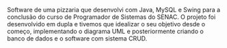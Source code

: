 Software de uma pizzaria que desenvolvi com Java, MySQL e Swing para a conclusão do curso de
Programador de Sistemas do SENAC. O projeto foi desenvolvido em dupla e tivemos que idealizar o seu
objetivo desde o começo, implementando o diagrama UML e posteriormente criando o banco de dados e o
software com sistema CRUD.
